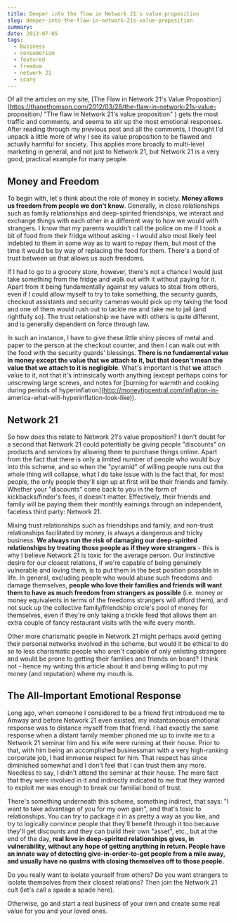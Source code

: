 ```yaml
---
title: Deeper into the flaw in Network 21's value proposition
slug: deeper-into-the-flaw-in-network-21s-value-proposition
summary:
date: 2013-07-05
tags:
  - business
  - consumerism
  - featured
  - freedom
  - network 21
  - scary
---
```

Of all the articles on my site, [The Flaw in Network 21's Value
Proposition](https://thanethomson.com/2012/03/28/the-flaw-in-network-21s-value-
proposition/ "The flaw in Network 21's value proposition" ) gets the most
traffic and comments, and seems to stir up the most emotional responses. After
reading through my previous post and all the comments, I thought I'd unpack a
little more of why I see its value proposition to be flawed and actually
harmful for society. This applies more broadly to multi-level marketing in
general, and not just to Network 21, but Network 21 is a very good, practical
example for many people.


##  Money and Freedom
To begin with, let's think about the role of money in society. **Money allows
us freedom from people we don't know**. Generally, in close relationships such
as family relationships and deep-spirited friendships, we interact and
exchange things with each other in a different way to how we would with
strangers. I know that my parents wouldn't call the police on me if I took a
bit of food from their fridge without asking - I would also most likely feel
indebted to them in some way as to want to repay them, but most of the time it
would be by way of replacing the food for them. There's a bond of trust
between us that allows us such freedoms.

If I had to go to a grocery store, however, there's not a chance I would just
take something from the fridge and walk out with it without paying for it.
Apart from it being fundamentally against my values to steal from others, even
if I could allow myself to try to take something, the security guards,
checkout assistants and security cameras would pick up my taking the food and
one of them would rush out to tackle me and take me to jail (and rightfully
so). The trust relationship we have with others is quite different, and is
generally dependent on force through law.

In such an instance, I have to give these little shiny pieces of metal and
paper to the person at the checkout counter, and then I can walk out with the
food with the security guards' blessings. **There is no fundamental value in
money except the value that we attach to it, but that doesn't mean the value
that we attach to it is negligible**. What's important is that **we** attach
value to it, not that it's intrinsically worth anything (except perhaps coins
for unscrewing large screws, and notes for [burning for warmth and cooking
during periods of hyperinflation](http://moneytipcentral.com/inflation-in-
america-what-will-hyperinflation-look-like)).


##  Network 21
So how does this relate to Network 21's value proposition? I don't doubt for a
second that Network 21 could potentially be giving people "discounts" on
products and services by allowing them to purchase things online. Apart from
the fact that there is only a limited number of people who would buy into this
scheme, and so when the "pyramid" of willing people runs out the whole thing
will collapse, what I do take issue with is the fact that, for most people,
the only people they'll sign up at first will be their friends and family.
Whether your "discounts" come back to you in the form of kickbacks/finder's
fees, it doesn't matter. Effectively, their friends and family will be paying
them their monthly earnings through an independent, faceless third party:
Network 21.

Mixing trust relationships such as friendships and family, and non-trust
relationships facilitated by money, is always a dangerous and tricky business.
**We always run the risk of damaging our deep-spirited relationships by
treating those people as if they were strangers** - this is why I believe
Network 21 is toxic for the average person. Our instinctive desire for our
closest relations, if we're capable of being genuinely vulnerable and loving
them, is to put them in the best position possible in life. In general,
excluding people who would abuse such freedoms and damage themselves, **people
who love their families and friends will want them to have as much freedom
from strangers as possible** (i.e. money or money equivalents in terms of the
freedoms strangers will afford them), and not suck up the collective
family/friendship circle's pool of money for themselves, even if they're only
taking a trickle feed that allows them an extra couple of fancy restaurant
visits with the wife every month.

Other more charismatic people in Network 21 might perhaps avoid getting their
personal networks involved in the scheme, but would it be ethical to do so to
less charismatic people who aren't capable of only enlisting strangers and
would be prone to getting their families and friends on board? I think not -
hence my writing this article about it and being willing to put my money (and
reputation) where my mouth is.



##  The All-Important Emotional Response

Long ago, when someone I considered to be a friend first introduced me to
Amway and before Network 21 even existed, my instantaneous emotional response
was to distance myself from that friend. I had exactly the same response when
a distant family member phoned me up to invite me to a Network 21 seminar him
and his wife were running at their house. Prior to that, with him being an
accomplished businessman with a very high-ranking corporate job, I had immense
respect for him. That respect has since diminished somewhat and I don't feel
that I can trust them any more. Needless to say, I didn't attend the seminar
at their house. The mere fact that they were involved in it and indirectly
indicated to me that they wanted to exploit me was enough to break our
familial bond of trust.

There's something underneath this scheme, something indirect, that says: "I
want to take advantage of you for my own gain", and that's toxic to
relationships. You can try to package it in as pretty a way as you like, and
try to logically convince people that they'll benefit through it too because
they'll get discounts and they can build their own "asset", etc., but at the
end of the day, **real love in deep-spirited relationships gives, in
vulnerability, without any hope of getting anything in return. People have an
innate way of detecting give-in-order-to-get people from a mile away, and
usually have no qualms with closing themselves off to those people.**

Do you really want to isolate yourself from others? Do you want strangers to
isolate themselves from their closest relations? Then join the Network 21 cult
(let's call a spade a spade here).

Otherwise, go and start a real business of your own and create some real value
for you and your loved ones.
